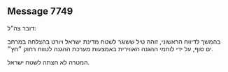 ## Message 7749

דובר צה"ל:

בהמשך לדיווח הראשוני, זוהה טיל ששוגר לשטח מדינת ישראל ויורט בהצלחה במרחב ים סוף, על ידי לוחמי ההגנה האווירית באמצעות מערכת ההגנה לטווח רחוק ״חץ״.

המטרה לא חצתה לשטח ישראל.


